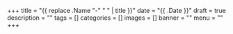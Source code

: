 +++
title = "{{ replace .Name "-" " " | title }}"
date = "{{ .Date }}"
draft = true
description = ""
tags = []
categories = []
images = []
banner = ""
menu = ""
+++

<!--more-->
